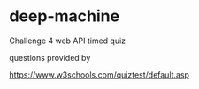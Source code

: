 # deep-machine
Challenge 4 web API timed quiz




questions provided by 

https://www.w3schools.com/quiztest/default.asp

